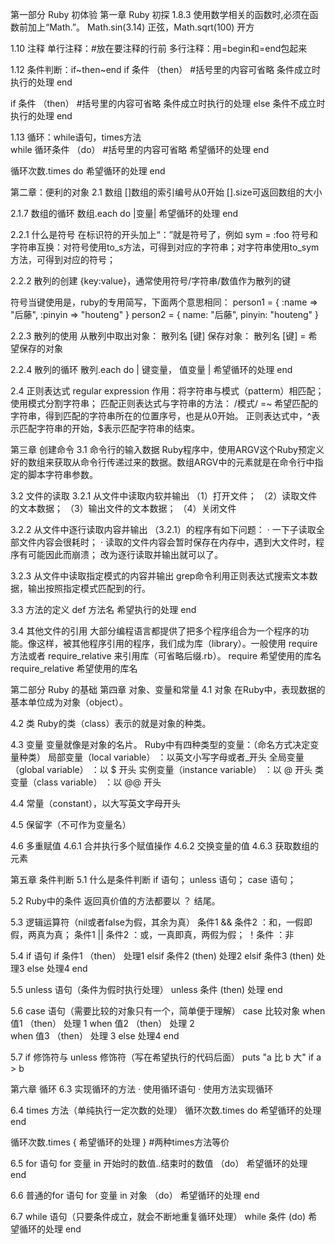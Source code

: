 第一部分 Ruby 初体验
第一章 Ruby 初探
1.8.3  使用数学相关的函数时,必须在函数前加上“Math.”。
Math.sin(3.14)  正弦，Math.sqrt(100)  开方

1.10  注释
单行注释：#放在要注释的行前
多行注释：用=begin和=end包起来

1.12  条件判断：if~then~end
if 条件 （then）      #括号里的内容可省略
  条件成立时执行的处理
end

if 条件 （then）      #括号里的内容可省略
  条件成立时执行的处理
else
  条件不成立时执行的处理
end

1.13   循环：while语句，times方法     
while 循环条件 （do）  #括号里的内容可省略
  希望循环的处理
end

循环次数.times do
  希望循环的处理
end


第二章：便利的对象
2.1 数组
[]数组的索引编号从0开始
[].size可返回数组的大小

2.1.7  数组的循环
数组.each do |变量|
  希望循环的处理
end

2.2.1  什么是符号
在标识符的开头加上“：”就是符号了，例如 sym = :foo
符号和字符串互换：对符号使用to_s方法，可得到对应的字符串；对字符串使用to_sym方法，可得到对应的符号；

2.2.2  散列的创建
{key:value}，通常使用符号/字符串/数值作为散列的键

符号当键使用是，ruby的专用简写，下面两个意思相同：
person1 = { :name => "后藤", :pinyin => "houteng" }
person2 = { name: "后藤", pinyin: "houteng" }

2.2.3 散列的使用
从散列中取出对象： 散列名 [键]
保存对象： 散列名 [键] = 希望保存的对象

2.2.4 散列的循环
散列.each do | 键变量， 值变量 |
  希望循环的处理
end

2.4 正则表达式 regular expression
作用：将字符串与模式（patterm）相匹配；使用模式分割字符串；
匹配正则表达式与字符串的方法： /模式/ =~ 希望匹配的字符串，得到匹配的字符串所在的位置序号，也是从0开始。
正则表达式中，^表示匹配字符串的开始，$表示匹配字符串的结束。

第三章 创建命令
3.1 命令行的输入数据
Ruby程序中，使用ARGV这个Ruby预定义好的数组来获取从命令行传递过来的数据。数组ARGV中的元素就是在命令行中指定的脚本字符串参数。

3.2 文件的读取
3.2.1 从文件中读取内软并输出
（1）打开文件；
（2）读取文件的文本数据；
（3）输出文件的文本数据；
（4）关闭文件

3.2.2 从文件中逐行读取内容并输出
（3.2.1）的程序有如下问题：
· 一下子读取全部文件内容会很耗时；
· 读取的文件内容会暂时保存在内存中，遇到大文件时，程序有可能因此而崩溃；
改为逐行读取并输出就可以了。

3.2.3 从文件中读取指定模式的内容并输出
grep命令利用正则表达式搜索文本数据，输出按照指定模式匹配到的行。

3.3 方法的定义
def 方法名
  希望执行的处理
end

3.4 其他文件的引用
大部分编程语言都提供了把多个程序组合为一个程序的功能。像这样，被其他程序引用的程序，我们成为库（library）。一般使用 require 方法或者 require_relative 来引用库（可省略后缀.rb）。
require 希望使用的库名
require_relative 希望使用的库名



第二部分 Ruby 的基础
第四章 对象、变量和常量
4.1 对象
在Ruby中，表现数据的基本单位成为对象（object）。

4.2 类
Ruby的类（class）表示的就是对象的种类。

4.3 变量
变量就像是对象的名片。
Ruby中有四种类型的变量：（命名方式决定变量种类）
局部变量（local variable）      ：以英文小写字母或者_开头
全局变量（global variable）     ：以 $ 开头
实例变量（instance variable）   ：以 @ 开头
类变量（class variable）        ：以 @@ 开头

4.4 常量（constant），以大写英文字母开头

4.5 保留字（不可作为变量名）

4.6 多重赋值
4.6.1 合并执行多个赋值操作
4.6.2 交换变量的值
4.6.3 获取数组的元素


第五章 条件判断
5.1 什么是条件判断
if 语句；
unless 语句；
case 语句；

5.2 Ruby中的条件
返回真价值的方法都要以 ？ 结尾。

5.3 逻辑运算符（nil或者false为假，其余为真）
条件1 && 条件2 ：和，一假即假，两真为真；
条件1 || 条件2 ：或，一真即真，两假为假；
！条件        ：非

5.4 if 语句
if 条件1 （then）
  处理1
elsif 条件2 (then)
  处理2
elsif 条件3 (then)
  处理3
else
  处理4
end

5.5 unless 语句（条件为假时执行处理）
unless 条件 (then)
  处理
end

5.6 case 语句（需要比较的对象只有一个，简单便于理解）
case 比较对象
when 值1 （then）
  处理 1
when 值2 （then）
处理 2  
when 值3 （then）
  处理 3
else
  处理4
end

5.7 if 修饰符与 unless 修饰符（写在希望执行的代码后面）
puts "a 比 b 大" if a > b


第六章 循环
6.3 实现循环的方法
· 使用循环语句
· 使用方法实现循环

6.4 times 方法（单纯执行一定次数的处理）
循环次数.times do
  希望循环的处理
end

循环次数.times {
  希望循环的处理
}
#两种times方法等价

6.5 for 语句
for 变量 in 开始时的数值..结束时的数值 （do）
  希望循环的处理
end

6.6 普通的for 语句
for 变量 in 对象 （do）
  希望循环的处理
end

6.7 while 语句（只要条件成立，就会不断地重复循环处理）
while 条件 (do)
  希望循环的处理
end
